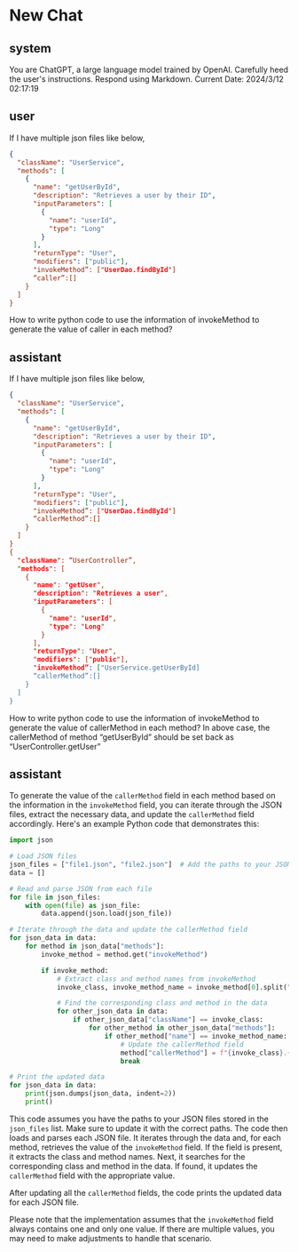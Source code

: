 # New Chat

## system

You are ChatGPT, a large language model trained by OpenAI.
Carefully heed the user's instructions.
Respond using Markdown.
Current Date: 2024/3/12 02:17:19

## user

If I have multiple json files like below,

```json
{
  "className": "UserService",
  "methods": [
    {
      "name": "getUserById",
      "description": "Retrieves a user by their ID",
      "inputParameters": [
        {
          "name": "userId",
          "type": "Long"
        }
      ],
      "returnType": "User",
      "modifiers": ["public"],
      "invokeMethod”: ["UserDao.findById"]
      “caller”:[]
    }
  ]
}
```

How to write python code to use the information of invokeMethod to generate the value of caller in each method?

## assistant

If I have multiple json files like below,

```json
{
  "className": "UserService",
  "methods": [
    {
      "name": "getUserById",
      "description": "Retrieves a user by their ID",
      "inputParameters": [
        {
          "name": "userId",
          "type": "Long"
        }
      ],
      "returnType": "User",
      "modifiers": ["public"],
      "invokeMethod”: ["UserDao.findById"]
      “callerMethod”:[]
    }
  ]
}
{
  "className": “UserController”,
  "methods": [
    {
      "name": "getUser",
      "description": "Retrieves a user",
      "inputParameters": [
        {
          "name": "userId",
          "type": "Long"
        }
      ],
      "returnType": "User",
      "modifiers": ["public"],
      "invokeMethod”: ["UserService.getUserById]
      “callerMethod”:[]
    }
  ]
}
```

How to write python code to use the information of invokeMethod to generate the value of callerMethod in each method? In above case, the callerMethod of method “getUserById” should be set back as “UserController.getUser”

## assistant

To generate the value of the `callerMethod` field in each method based on the information in the `invokeMethod` field, you can iterate through the JSON files, extract the necessary data, and update the `callerMethod` field accordingly. Here's an example Python code that demonstrates this:

```python
import json

# Load JSON files
json_files = ["file1.json", "file2.json"]  # Add the paths to your JSON files here
data = []

# Read and parse JSON from each file
for file in json_files:
    with open(file) as json_file:
        data.append(json.load(json_file))

# Iterate through the data and update the callerMethod field
for json_data in data:
    for method in json_data["methods"]:
        invoke_method = method.get("invokeMethod")

        if invoke_method:
            # Extract class and method names from invokeMethod
            invoke_class, invoke_method_name = invoke_method[0].split(".")

            # Find the corresponding class and method in the data
            for other_json_data in data:
                if other_json_data["className"] == invoke_class:
                    for other_method in other_json_data["methods"]:
                        if other_method["name"] == invoke_method_name:
                            # Update the callerMethod field
                            method["callerMethod"] = f"{invoke_class}.{other_method['name']}"
                            break

# Print the updated data
for json_data in data:
    print(json.dumps(json_data, indent=2))
    print()
```

This code assumes you have the paths to your JSON files stored in the `json_files` list. Make sure to update it with the correct paths. The code then loads and parses each JSON file. It iterates through the data and, for each method, retrieves the value of the `invokeMethod` field. If the field is present, it extracts the class and method names. Next, it searches for the corresponding class and method in the data. If found, it updates the `callerMethod` field with the appropriate value.

After updating all the `callerMethod` fields, the code prints the updated data for each JSON file.

Please note that the implementation assumes that the `invokeMethod` field always contains one and only one value. If there are multiple values, you may need to make adjustments to handle that scenario.

